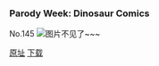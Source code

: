 ### Parody Week: Dinosaur Comics
No.145
![图片不见了~~~](https://imgs.xkcd.com/comics/dinosaur_comics.png)

[原址](https://xkcd.com//145) [下载](https://imgs.xkcd.com/comics/dinosaur_comics.png)

